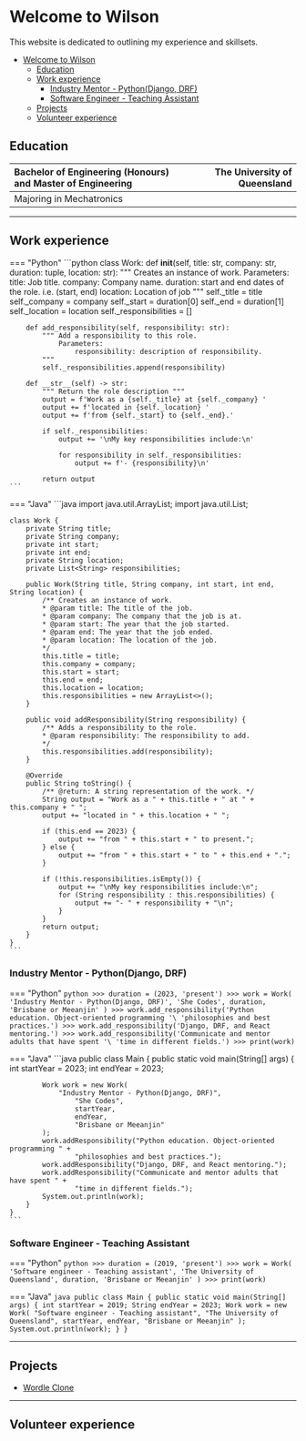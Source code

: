 # Welcome to Wilson
This website is dedicated to outlining my experience and skillsets.
<!-- For full documentation visit [mkdocs.org](https://www.mkdocs.org). -->

<!-- ## Commands

* `mkdocs new [dir-name]` - Create a new project.
* `mkdocs serve` - Start the live-reloading docs server.
* `mkdocs build` - Build the documentation site.
* `mkdocs -h` - Print help message and exit. -->

- [Welcome to Wilson](#welcome-to-wilson)
  - [Education](#education)
  - [Work experience](#work-experience)
    - [Industry Mentor - Python(Django, DRF)](#industry-mentor---pythondjango-drf)
    - [Software Engineer - Teaching Assistant](#software-engineer---teaching-assistant)
  - [Projects](#projects)
  - [Volunteer experience](#volunteer-experience)

## Education
| Bachelor of Engineering (Honours) and Master of Engineering |  The University of Queensland |
| :---------------- | ----: |
| Majoring in Mechatronics ||

--------------------------------------------------
## Work experience
=== "Python"
    ```python
    class Work:
        def __init__(self, title: str, company: str, duration: tuple, location: str):
            """ Creates an instance of work.
                Parameters:
                    title: Job title.
                    company: Company name.
                    duration: start and end dates of the role. i.e. (start, end)
                    location: Location of job
            """
            self._title = title
            self._company = company
            self._start = duration[0]
            self._end = duration[1]
            self._location = location
            self._responsibilities = []

        def add_responsibility(self, responsibility: str):
            """ Add a responsibility to this role.
                Parameters:
                    responsibility: description of responsibility.
            """
            self._responsibilities.append(responsibility)

        def __str__(self) -> str:
            """ Return the role description """
            output = f'Work as a {self._title} at {self._company} '
            output += f'located in {self._location} '
            output += f'from {self._start} to {self._end}.'

            if self._responsibilities:
                output += '\nMy key responsibilities include:\n'
                
                for responsibility in self._responsibilities:
                    output += f'- {responsibility}\n'

            return output
    ```

=== "Java"
    ```java
    import java.util.ArrayList;
    import java.util.List;

    class Work {
        private String title;
        private String company;
        private int start;
        private int end;
        private String location;
        private List<String> responsibilities;

        public Work(String title, String company, int start, int end, String location) {
            /** Creates an instance of work.
            * @param title: The title of the job.
            * @param company: The company that the job is at.
            * @param start: The year that the job started.
            * @param end: The year that the job ended.
            * @param location: The location of the job.
            */
            this.title = title;
            this.company = company;
            this.start = start;
            this.end = end;
            this.location = location;
            this.responsibilities = new ArrayList<>();
        }

        public void addResponsibility(String responsibility) {
            /** Adds a responsibility to the role.
            * @param responsibility: The responsibility to add.
            */
            this.responsibilities.add(responsibility);
        }

        @Override
        public String toString() {
            /** @return: A string representation of the work. */
            String output = "Work as a " + this.title + " at " + this.company + " ";
            output += "located in " + this.location + " ";
            
            if (this.end == 2023) {
                output += "from " + this.start + " to present.";
            } else {
                output += "from " + this.start + " to " + this.end + ".";
            }
            
            if (!this.responsibilities.isEmpty()) {
                output += "\nMy key responsibilities include:\n";
                for (String responsibility : this.responsibilities) {
                    output += "- " + responsibility + "\n";
                }
            }
            return output;
        }
    }
    ```

### Industry Mentor - Python(Django, DRF)
=== "Python"
    ```python
    >>> duration = (2023, 'present')
    >>> work = Work(
            'Industry Mentor - Python(Django, DRF)',
            'She Codes',
            duration,
            'Brisbane or Meeanjin'
        )
    >>> work.add_responsibility('Python education. Object-oriented programming '\
        'philosophies and best practices.')
    >>> work.add_responsibility('Django, DRF, and React mentoring.')
    >>> work.add_responsibility('Communicate and mentor adults that have spent '\
        'time in different fields.')
    >>> print(work)
    ```

=== "Java"
    ```java
    public class Main {
        public static void main(String[] args) {
            int startYear = 2023;
            int endYear = 2023;
            
            Work work = new Work(
                "Industry Mentor - Python(Django, DRF)",
                    "She Codes",
                    startYear,
                    endYear,
                    "Brisbane or Meeanjin"
            );
            work.addResponsibility("Python education. Object-oriented programming " +
                    "philosophies and best practices.");
            work.addResponsibility("Django, DRF, and React mentoring.");
            work.addResponsibility("Communicate and mentor adults that have spent " +
                    "time in different fields.");
            System.out.println(work);
        }
    }
    ```

### Software Engineer - Teaching Assistant
=== "Python"
    ```python
    >>> duration = (2019, 'present')
    >>> work = Work(
            'Software engineer - Teaching assistant',
            'The University of Queensland',
            duration,
            'Brisbane or Meeanjin'
        )
    >>> print(work)
    ```

=== "Java"
    ```java
    public class Main {
        public static void main(String[] args) {
            int startYear = 2019;
            String endYear = 2023;
            Work work = new Work(
                    "Software engineer - Teaching assistant",
                    "The University of Queensland",
                    startYear,
                    endYear,
                    "Brisbane or Meeanjin"
            );
            System.out.println(work);
        }
    }
    ```

--------------------------------------------------
## Projects
* [Wordle Clone](https://wilson-kong.github.io/games)

--------------------------------------------------
## Volunteer experience

<!-- ## Project layout

    mkdocs.yml    # The configuration file.
    docs/
        index.md  # The documentation homepage.
        ...       # Other markdown pages, images and other files. -->

